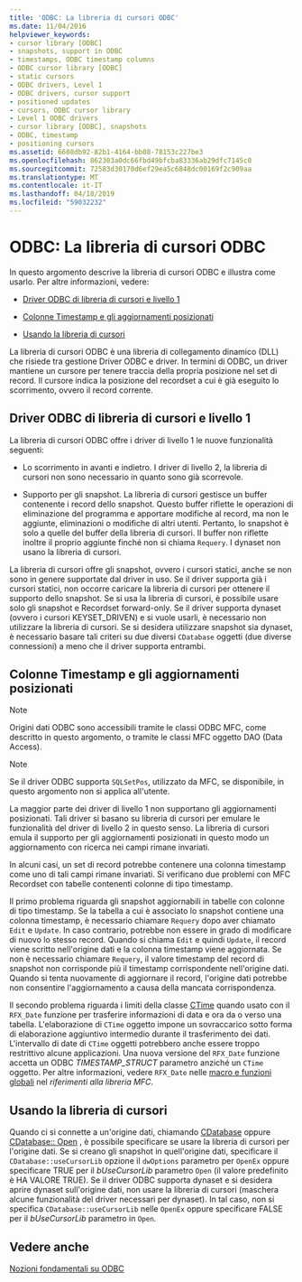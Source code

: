 ```yaml
---
title: 'ODBC: La libreria di cursori ODBC'
ms.date: 11/04/2016
helpviewer_keywords:
- cursor library [ODBC]
- snapshots, support in ODBC
- timestamps, ODBC timestamp columns
- ODBC cursor library [ODBC]
- static cursors
- ODBC drivers, Level 1
- ODBC drivers, cursor support
- positioned updates
- cursors, ODBC cursor library
- Level 1 ODBC drivers
- cursor library [ODBC], snapshots
- ODBC, timestamp
- positioning cursors
ms.assetid: 6608db92-82b1-4164-bb08-78153c227be3
ms.openlocfilehash: 862303a0dc66fbd49bfcba83336ab29dfc7145c0
ms.sourcegitcommit: 72583d30170d6ef29ea5c6848dc00169f2c909aa
ms.translationtype: MT
ms.contentlocale: it-IT
ms.lasthandoff: 04/18/2019
ms.locfileid: "59032232"
---
```

# <a name="odbc-the-odbc-cursor-library"></a>ODBC: La libreria di cursori ODBC

In questo argomento descrive la libreria di cursori ODBC e illustra come usarlo. Per altre informazioni, vedere:

- [Driver ODBC di libreria di cursori e livello 1](#_core_the_cursor_library_and_level_1_odbc_drivers)

- [Colonne Timestamp e gli aggiornamenti posizionati](#_core_positioned_updates_and_timestamp_columns)

- [Usando la libreria di cursori](#_core_using_the_cursor_library)

La libreria di cursori ODBC è una libreria di collegamento dinamico (DLL) che risiede tra gestione Driver ODBC e driver. In termini di ODBC, un driver mantiene un cursore per tenere traccia della propria posizione nel set di record. Il cursore indica la posizione del recordset a cui è già eseguito lo scorrimento, ovvero il record corrente.

##  <a name="_core_the_cursor_library_and_level_1_odbc_drivers"></a> Driver ODBC di libreria di cursori e livello 1

La libreria di cursori ODBC offre i driver di livello 1 le nuove funzionalità seguenti:

- Lo scorrimento in avanti e indietro. I driver di livello 2, la libreria di cursori non sono necessario in quanto sono già scorrevole.

- Supporto per gli snapshot. La libreria di cursori gestisce un buffer contenente i record dello snapshot. Questo buffer riflette le operazioni di eliminazione del programma e apportare modifiche al record, ma non le aggiunte, eliminazioni o modifiche di altri utenti. Pertanto, lo snapshot è solo a quelle del buffer della libreria di cursori. Il buffer non riflette inoltre il proprio aggiunte finché non si chiama `Requery`. I dynaset non usano la libreria di cursori.

La libreria di cursori offre gli snapshot, ovvero i cursori statici, anche se non sono in genere supportate dal driver in uso. Se il driver supporta già i cursori statici, non occorre caricare la libreria di cursori per ottenere il supporto dello snapshot. Se si usa la libreria di cursori, è possibile usare solo gli snapshot e Recordset forward-only. Se il driver supporta dynaset (ovvero i cursori KEYSET_DRIVEN) e si vuole usarli, è necessario non utilizzare la libreria di cursori. Se si desidera utilizzare snapshot sia dynaset, è necessario basare tali criteri su due diversi `CDatabase` oggetti (due diverse connessioni) a meno che il driver supporta entrambi.

##  <a name="_core_positioned_updates_and_timestamp_columns"></a> Colonne Timestamp e gli aggiornamenti posizionati

> [!NOTE]
>  Origini dati ODBC sono accessibili tramite le classi ODBC MFC, come descritto in questo argomento, o tramite le classi MFC oggetto DAO (Data Access).

> [!NOTE]
>  Se il driver ODBC supporta `SQLSetPos`, utilizzato da MFC, se disponibile, in questo argomento non si applica all'utente.

La maggior parte dei driver di livello 1 non supportano gli aggiornamenti posizionati. Tali driver si basano su libreria di cursori per emulare le funzionalità del driver di livello 2 in questo senso. La libreria di cursori emula il supporto per gli aggiornamenti posizionati in questo modo un aggiornamento con ricerca nei campi rimane invariati.

In alcuni casi, un set di record potrebbe contenere una colonna timestamp come uno di tali campi rimane invariati. Si verificano due problemi con MFC Recordset con tabelle contenenti colonne di tipo timestamp.

Il primo problema riguarda gli snapshot aggiornabili in tabelle con colonne di tipo timestamp. Se la tabella a cui è associato lo snapshot contiene una colonna timestamp, è necessario chiamare `Requery` dopo aver chiamato `Edit` e `Update`. In caso contrario, potrebbe non essere in grado di modificare di nuovo lo stesso record. Quando si chiama `Edit` e quindi `Update`, il record viene scritto nell'origine dati e la colonna timestamp viene aggiornata. Se non è necessario chiamare `Requery`, il valore timestamp del record di snapshot non corrisponde più il timestamp corrispondente nell'origine dati. Quando si tenta nuovamente di aggiornare il record, l'origine dati potrebbe non consentire l'aggiornamento a causa della mancata corrispondenza.

Il secondo problema riguarda i limiti della classe [CTime](../../atl-mfc-shared/reference/ctime-class.md) quando usato con il `RFX_Date` funzione per trasferire informazioni di data e ora da o verso una tabella. L'elaborazione di `CTime` oggetto impone un sovraccarico sotto forma di elaborazione aggiuntivo intermedio durante il trasferimento dei dati. L'intervallo di date di `CTime` oggetti potrebbero anche essere troppo restrittivo alcune applicazioni. Una nuova versione del `RFX_Date` funzione accetta un ODBC *TIMESTAMP_STRUCT* parametro anziché un `CTime` oggetto. Per altre informazioni, vedere `RFX_Date` nelle [macro e funzioni globali](../../mfc/reference/mfc-macros-and-globals.md) nel *riferimenti alla libreria MFC*.

##  <a name="_core_using_the_cursor_library"></a> Usando la libreria di cursori

Quando ci si connette a un'origine dati, chiamando [CDatabase](../../mfc/reference/cdatabase-class.md#openex) oppure [CDatabase:: Open](../../mfc/reference/cdatabase-class.md#open) , è possibile specificare se usare la libreria di cursori per l'origine dati. Se si creano gli snapshot in quell'origine dati, specificare il `CDatabase::useCursorLib` opzione il `dwOptions` parametro per `OpenEx` oppure specificare TRUE per il *bUseCursorLib* parametro `Open` (il valore predefinito è HA VALORE TRUE). Se il driver ODBC supporta dynaset e si desidera aprire dynaset sull'origine dati, non usare la libreria di cursori (maschera alcune funzionalità del driver necessari per dynaset). In tal caso, non si specifica `CDatabase::useCursorLib` nelle `OpenEx` oppure specificare FALSE per il *bUseCursorLib* parametro in `Open`.

## <a name="see-also"></a>Vedere anche

[Nozioni fondamentali su ODBC](../../data/odbc/odbc-basics.md)